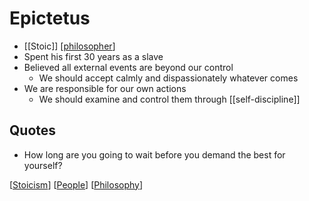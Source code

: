 # Epictetus

- [[Stoic]] [[philosopher]]
- Spent his first 30 years as a slave
- Believed all external events are beyond our control
  - We should accept calmly and dispassionately whatever comes
- We are responsible for our own actions
  - We should examine and control them through [[self-discipline]]

## Quotes

- How long are you going to wait before you demand the best for yourself?

[[Stoicism]] [[People]] [[Philosophy]]

[//begin]: # "Autogenerated link references for markdown compatibility"
[philosopher]: philosopher "Philosopher"
[stoicism]: stoicism "Stoicism"
[people]: people "People"
[philosophy]: philosophy "Philosophy"
[//end]: # "Autogenerated link references"